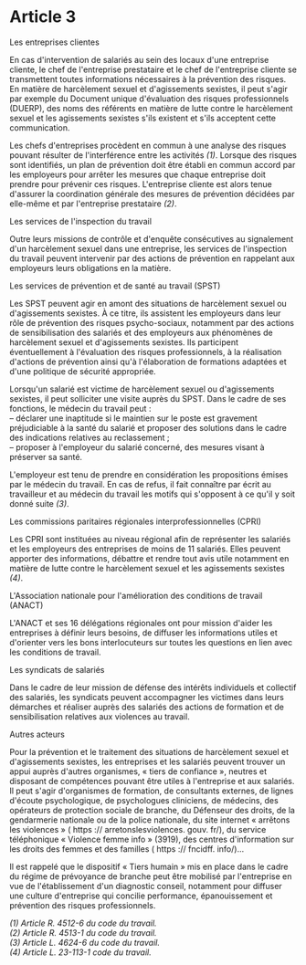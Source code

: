 # Article 3

Les entreprises clientes

En cas d'intervention de salariés au sein des locaux d'une entreprise cliente, le chef de l'entreprise prestataire et le chef de l'entreprise cliente se transmettent toutes informations nécessaires à la prévention des risques. En matière de harcèlement sexuel et d'agissements sexistes, il peut s'agir par exemple du Document unique d'évaluation des risques professionnels (DUERP), des noms des référents en matière de lutte contre le harcèlement sexuel et les agissements sexistes s'ils existent et s'ils acceptent cette communication.

Les chefs d'entreprises procèdent en commun à une analyse des risques pouvant résulter de l'interférence entre les activités *(1)*. Lorsque des risques sont identifiés, un plan de prévention doit être établi en commun accord par les employeurs pour arrêter les mesures que chaque entreprise doit prendre pour prévenir ces risques. L'entreprise cliente est alors tenue d'assurer la coordination générale des mesures de prévention décidées par elle-même et par l'entreprise prestataire *(2)*.

Les services de l'inspection du travail

Outre leurs missions de contrôle et d'enquête consécutives au signalement d'un harcèlement sexuel dans une entreprise, les services de l'inspection du travail peuvent intervenir par des actions de prévention en rappelant aux employeurs leurs obligations en la matière.

Les services de prévention et de santé au travail (SPST)

Les SPST peuvent agir en amont des situations de harcèlement sexuel ou d'agissements sexistes. À ce titre, ils assistent les employeurs dans leur rôle de prévention des risques psycho-sociaux, notamment par des actions de sensibilisation des salariés et des employeurs aux phénomènes de harcèlement sexuel et d'agissements sexistes. Ils participent éventuellement à l'évaluation des risques professionnels, à la réalisation d'actions de prévention ainsi qu'à l'élaboration de formations adaptées et d'une politique de sécurité appropriée.

Lorsqu'un salarié est victime de harcèlement sexuel ou d'agissements sexistes, il peut solliciter une visite auprès du SPST. Dans le cadre de ses fonctions, le médecin du travail peut :  
 – déclarer une inaptitude si le maintien sur le poste est gravement préjudiciable à la santé du salarié et proposer des solutions dans le cadre des indications relatives au reclassement ;  
 – proposer à l'employeur du salarié concerné, des mesures visant à préserver sa santé.

L'employeur est tenu de prendre en considération les propositions émises par le médecin du travail. En cas de refus, il fait connaître par écrit au travailleur et au médecin du travail les motifs qui s'opposent à ce qu'il y soit donné suite *(3)*.

Les commissions paritaires régionales interprofessionnelles (CPRI)

Les CPRI sont instituées au niveau régional afin de représenter les salariés et les employeurs des entreprises de moins de 11 salariés. Elles peuvent apporter des informations, débattre et rendre tout avis utile notamment en matière de lutte contre le harcèlement sexuel et les agissements sexistes *(4)*.

L'Association nationale pour l'amélioration des conditions de travail (ANACT)

L'ANACT et ses 16 délégations régionales ont pour mission d'aider les entreprises à définir leurs besoins, de diffuser les informations utiles et d'orienter vers les bons interlocuteurs sur toutes les questions en lien avec les conditions de travail.

Les syndicats de salariés

Dans le cadre de leur mission de défense des intérêts individuels et collectif des salariés, les syndicats peuvent accompagner les victimes dans leurs démarches et réaliser auprès des salariés des actions de formation et de sensibilisation relatives aux violences au travail.

Autres acteurs

Pour la prévention et le traitement des situations de harcèlement sexuel et d'agissements sexistes, les entreprises et les salariés peuvent trouver un appui auprès d'autres organismes, « tiers de confiance », neutres et disposant de compétences pouvant être utiles à l'entreprise et aux salariés. Il peut s'agir d'organismes de formation, de consultants externes, de lignes d'écoute psychologique, de psychologues cliniciens, de médecins, des opérateurs de protection sociale de branche, du Défenseur des droits, de la gendarmerie nationale ou de la police nationale, du site internet « arrêtons les violences » ( https :// arretonslesviolences. gouv. fr/), du service téléphonique « Violence femme info » (3919), des centres d'information sur les droits des femmes et des familles ( https :// fncidff. info/)...

Il est rappelé que le dispositif « Tiers humain » mis en place dans le cadre du régime de prévoyance de branche peut être mobilisé par l'entreprise en vue de l'établissement d'un diagnostic conseil, notamment pour diffuser une culture d'entreprise qui concilie performance, épanouissement et prévention des risques professionnels.

*(1) Article R. 4512-6 du code du travail.*   
*(2) Article R. 4513-1 du code du travail.*   
*(3) Article L. 4624-6 du code du travail.*   
*(4) Article L. 23-113-1 code du travail.*

